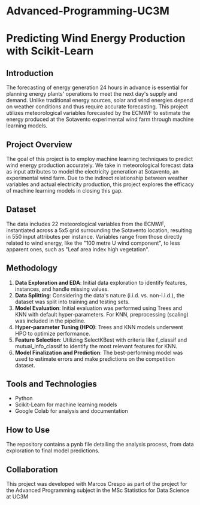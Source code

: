 # Advanced-Programming-UC3M
# Predicting Wind Energy Production with Scikit-Learn

## Introduction

The forecasting of energy generation 24 hours in advance is essential for planning energy plants' operations to meet the next day's supply and demand. Unlike traditional energy sources, solar and wind energies depend on weather conditions and thus require accurate forecasting. This project utilizes meteorological variables forecasted by the ECMWF to estimate the energy produced at the Sotavento experimental wind farm through machine learning models.

## Project Overview

The goal of this project is to employ machine learning techniques to predict wind energy production accurately. We take in meteorological forecast data as input attributes to model the electricity generation at Sotavento, an experimental wind farm. Due to the indirect relationship between weather variables and actual electricity production, this project explores the efficacy of machine learning models in closing this gap.

## Dataset

The data includes 22 meteorological variables from the ECMWF, instantiated across a 5x5 grid surrounding the Sotavento location, resulting in 550 input attributes per instance. Variables range from those directly related to wind energy, like the "100 metre U wind component", to less apparent ones, such as "Leaf area index high vegetation".

## Methodology

1. **Data Exploration and EDA**: Initial data exploration to identify features, instances, and handle missing values.
2. **Data Splitting**: Considering the data's nature (i.i.d. vs. non-i.i.d.), the dataset was split into training and testing sets.
3. **Model Evaluation**: Initial evaluation was performed using Trees and KNN with default hyper-parameters. For KNN, preprocessing (scaling) was included in the pipeline.
4. **Hyper-parameter Tuning (HPO)**: Trees and KNN models underwent HPO to optimize performance.
5. **Feature Selection**: Utilizing SelectKBest with criteria like f_classif and mutual_info_classif to identify the most relevant features for KNN.
6. **Model Finalization and Prediction**: The best-performing model was used to estimate errors and make predictions on the competition dataset.

## Tools and Technologies

- Python
- Scikit-Learn for machine learning models
- Google Colab for analysis and documentation

## How to Use

The repository contains a pynb file detailing the analysis process, from data exploration to final model predictions.

## Collaboration

This project was developed with Marcos Crespo as part of the project for the Advanced Programming subject in the MSc Statistics for Data Science at UC3M


